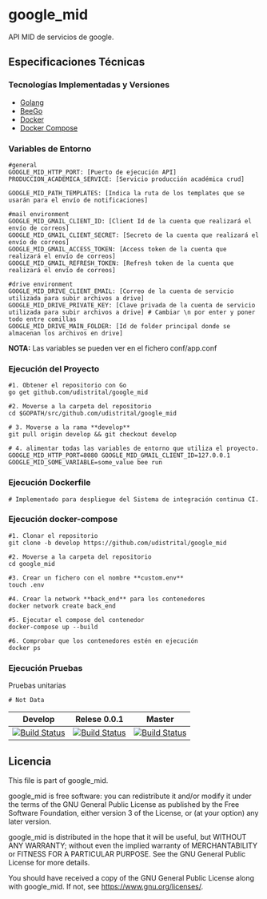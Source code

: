 # google_mid
API MID de servicios de google.

## Especificaciones Técnicas

### Tecnologías Implementadas y Versiones
* [Golang](https://github.com/udistrital/introduccion_oas/blob/master/instalacion_de_herramientas/golang.md)
* [BeeGo](https://github.com/udistrital/introduccion_oas/blob/master/instalacion_de_herramientas/beego.md)
* [Docker](https://docs.docker.com/engine/install/ubuntu/)
* [Docker Compose](https://docs.docker.com/compose/)

### Variables de Entorno
```shell
#general
GOOGLE_MID_HTTP_PORT: [Puerto de ejecución API]
PRODUCCION_ACADEMICA_SERVICE: [Servicio producción académica crud]

GOOGLE_MID_PATH_TEMPLATES: [Indica la ruta de los templates que se usarán para el envío de notificaciones]

#mail environment
GOOGLE_MID_GMAIL_CLIENT_ID: [Client Id de la cuenta que realizará el envío de correos]
GOOGLE_MID_GMAIL_CLIENT_SECRET: [Secreto de la cuenta que realizará el envío de correos]
GOOGLE_MID_GMAIL_ACCESS_TOKEN: [Access token de la cuenta que realizará el envío de correos]
GOOGLE_MID_GMAIL_REFRESH_TOKEN: [Refresh token de la cuenta que realizará el envío de correos]

#drive environment
GOOGLE_MID_DRIVE_CLIENT_EMAIL: [Correo de la cuenta de servicio utilizada para subir archivos a drive]
GOOGLE_MID_DRIVE_PRIVATE_KEY: [Clave privada de la cuenta de servicio utilizada para subir archivos a drive] # Cambiar \n por enter y poner todo entre comillas
GOOGLE_MID_DRIVE_MAIN_FOLDER: [Id de folder principal donde se almacenan los archivos en drive]
```
**NOTA:** Las variables se pueden ver en el fichero conf/app.conf

### Ejecución del Proyecto
```shell
#1. Obtener el repositorio con Go
go get github.com/udistrital/google_mid

#2. Moverse a la carpeta del repositorio
cd $GOPATH/src/github.com/udistrital/google_mid

# 3. Moverse a la rama **develop**
git pull origin develop && git checkout develop

# 4. alimentar todas las variables de entorno que utiliza el proyecto.
GOOGLE_MID_HTTP_PORT=8080 GOOGLE_MID_GMAIL_CLIENT_ID=127.0.0.1 GOOGLE_MID_SOME_VARIABLE=some_value bee run
```

### Ejecución Dockerfile
```shell
# Implementado para despliegue del Sistema de integración continua CI.
```

### Ejecución docker-compose
```shell
#1. Clonar el repositorio
git clone -b develop https://github.com/udistrital/google_mid

#2. Moverse a la carpeta del repositorio
cd google_mid

#3. Crear un fichero con el nombre **custom.env**
touch .env

#4. Crear la network **back_end** para los contenedores
docker network create back_end

#5. Ejecutar el compose del contenedor
docker-compose up --build

#6. Comprobar que los contenedores estén en ejecución
docker ps
```

### Ejecución Pruebas

Pruebas unitarias
```shell
# Not Data
```

| Develop | Relese 0.0.1 | Master |
| -- | -- | -- |
| [![Build Status](https://hubci.portaloas.udistrital.edu.co/api/badges/udistrital/google_mid/status.svg?ref=refs/heads/develop)](https://hubci.portaloas.udistrital.edu.co/udistrital/google_mid) | [![Build Status](https://hubci.portaloas.udistrital.edu.co/api/badges/udistrital/google_mid/status.svg?ref=refs/heads/release/0.0.1)](https://hubci.portaloas.udistrital.edu.co/udistrital/google_mid) | [![Build Status](https://hubci.portaloas.udistrital.edu.co/api/badges/udistrital/google_mid/status.svg)](https://hubci.portaloas.udistrital.edu.co/udistrital/google_mid) |



## Licencia

This file is part of google_mid.

google_mid is free software: you can redistribute it and/or modify it under the terms of the GNU General Public License as published by the Free Software Foundation, either version 3 of the License, or (at your option) any later version.

google_mid is distributed in the hope that it will be useful, but WITHOUT ANY WARRANTY; without even the implied warranty of MERCHANTABILITY or FITNESS FOR A PARTICULAR PURPOSE. See the GNU General Public License for more details.

You should have received a copy of the GNU General Public License along with google_mid. If not, see https://www.gnu.org/licenses/.
